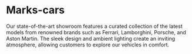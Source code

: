 # Marks-cars
Our state-of-the-art showroom features a curated collection of the latest models from renowned brands such as Ferrari, Lamborghini, Porsche, and Aston Martin. The sleek design and ambient lighting create an inviting atmosphere, allowing customers to explore our vehicles in comfort.
